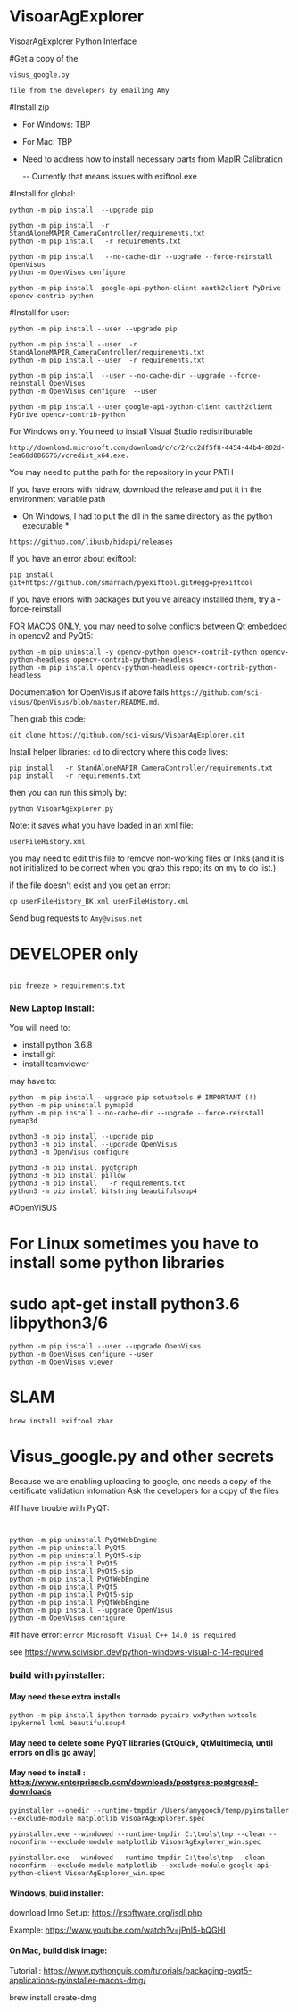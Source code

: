 # VisoarAgExplorer
VisoarAgExplorer Python Interface

#Get a copy of the 

    visus_google.py 
    
    file from the developers by emailing Amy

#Install zip  

- For Windows:   TBP
- For Mac: TBP

- Need to address how to install necessary parts from MapIR Calibration
  
  -- Currently that means issues with exiftool.exe
  
#Install for global:

```
python -m pip install  --upgrade pip

python -m pip install  -r StandAloneMAPIR_CameraController/requirements.txt 
python -m pip install   -r requirements.txt 

python -m pip install   --no-cache-dir --upgrade --force-reinstall OpenVisus
python -m OpenVisus configure  

python -m pip install  google-api-python-client oauth2client PyDrive opencv-contrib-python
```

#Install for user:

```
python -m pip install --user --upgrade pip

python -m pip install --user  -r StandAloneMAPIR_CameraController/requirements.txt 
python -m pip install --user  -r requirements.txt 

python -m pip install  --user --no-cache-dir --upgrade --force-reinstall OpenVisus
python -m OpenVisus configure  --user 

python -m pip install --user google-api-python-client oauth2client PyDrive opencv-contrib-python
```
    
For Windows only. You need to install Visual Studio redistributable 

```
http://download.microsoft.com/download/c/c/2/cc2df5f8-4454-44b4-802d-5ea68d086676/vcredist_x64.exe.
```

You may need to put the path for the repository in your PATH

If you have errors with hidraw, download the release and put it in the environment variable path
* On Windows, I had to put the dll in the same directory as the python executable *
```
https://github.com/libusb/hidapi/releases
```

If you have an error about exiftool:
```
pip install git+https://github.com/smarnach/pyexiftool.git#egg=pyexiftool

```

If you have errors with packages but you've already installed them, try a -force-reinstall


FOR MACOS ONLY, you may need to solve conflicts between Qt embedded in opencv2 and PyQt5:

```
python -m pip uninstall -y opencv-python opencv-contrib-python opencv-python-headless opencv-contrib-python-headless
python -m pip install opencv-python-headless opencv-contrib-python-headless 
```



Documentation for  OpenVisus if above fails `https://github.com/sci-visus/OpenVisus/blob/master/README.md`.



Then grab this code:

```
git clone https://github.com/sci-visus/VisoarAgExplorer.git
```


Install helper libraries:
`cd` to directory where this code lives:

```
pip install   -r StandAloneMAPIR_CameraController/requirements.txt 
pip install   -r requirements.txt 

```


then you can run this simply by:

```
python VisoarAgExplorer.py 
```


Note:  it saves what you have loaded in an xml file:


```
userFileHistory.xml
```

you may need to edit this file to remove non-working files or links
(and it is not initialized to be correct when you grab this repo;
its on my to do list.)

if the file doesn't exist and you get an error:

```
cp userFileHistory_BK.xml userFileHistory.xml
```

Send bug requests to `Amy@visus.net`


# DEVELOPER only

```

pip freeze > requirements.txt
```

### New Laptop Install:

You will need to:

- install python 3.6.8
- install git 
- install teamviewer

may have to:

```
python -m pip install --upgrade pip setuptools # IMPORTANT (!)
python -m pip uninstall pymap3d 
python -m pip install --no-cache-dir --upgrade --force-reinstall pymap3d

python3 -m pip install --upgrade pip
python3 -m pip install --upgrade OpenVisus
python3 -m OpenVisus configure 

python3 -m pip install pyqtgraph
python3 -m pip install pillow
python3 -m pip install   -r requirements.txt 
python3 -m pip install bitstring beautifulsoup4
```


#OpenViSUS

# For Linux sometimes you have to install some python libraries 
# sudo apt-get install python3.6 libpython3/6

```
python -m pip install --user --upgrade OpenVisus
python -m OpenVisus configure --user
python -m OpenVisus viewer
```

# SLAM

```
brew install exiftool zbar 
```

# Visus_google.py and other secrets
Because we are enabling uploading to google, one needs a copy of the certificate validation infomation
Ask the developers for a copy of the files

#If have trouble with PyQT:
``` 

 
python -m pip uninstall PyQtWebEngine
python -m pip uninstall PyQt5 
python -m pip uninstall PyQt5-sip 
python -m pip install PyQt5  
python -m pip install PyQt5-sip  
python -m pip install PyQtWebEngine
python -m pip install PyQt5  
python -m pip install PyQt5-sip  
python -m pip install PyQtWebEngine
python -m pip install --upgrade OpenVisus
python -m OpenVisus configure 

```

#If have error:
```error Microsoft Visual C++ 14.0 is required```

 see
https://www.scivision.dev/python-windows-visual-c-14-required

### build with pyinstaller:
#### May need these extra installs
```
python -m pip install ipython tornado pycairo wxPython wxtools ipykernel lxml beautifulsoup4
```
#### May need to delete some PyQT libraries (QtQuick, QtMultimedia, until errors on dlls go away)
#### May need to install : https://www.enterprisedb.com/downloads/postgres-postgresql-downloads
```
pyinstaller --onedir --runtime-tmpdir /Users/amygooch/temp/pyinstaller --exclude-module matplotlib VisoarAgExplorer.spec
  
pyinstaller.exe --windowed --runtime-tmpdir C:\tools\tmp --clean --noconfirm --exclude-module matplotlib VisoarAgExplorer_win.spec

pyinstaller.exe --windowed --runtime-tmpdir C:\tools\tmp --clean --noconfirm --exclude-module matplotlib --exclude-module google-api-python-client VisoarAgExplorer_win.spec

```
 #### Windows, build installer:
 download Inno Setup: https://jrsoftware.org/isdl.php
 
 Example:
 https://www.youtube.com/watch?v=jPnl5-bQGHI
 
#### On Mac, build disk image:
Tutorial : https://www.pythonguis.com/tutorials/packaging-pyqt5-applications-pyinstaller-macos-dmg/

brew install create-dmg

